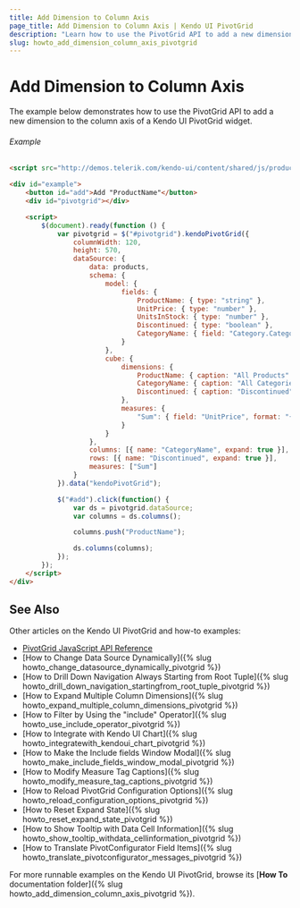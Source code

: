 ```yaml
---
title: Add Dimension to Column Axis
page_title: Add Dimension to Column Axis | Kendo UI PivotGrid
description: "Learn how to use the PivotGrid API to add a new dimension to the column axis in a Kendo UI PivotGrid widget."
slug: howto_add_dimension_column_axis_pivotgrid
---
```


# Add Dimension to Column Axis

The example below demonstrates how to use the PivotGrid API to add a new dimension to the column axis of a Kendo UI PivotGrid widget.

###### Example

```html
<script src="http://demos.telerik.com/kendo-ui/content/shared/js/products.js"></script>

<div id="example">
    <button id="add">Add "ProductName"</button>
    <div id="pivotgrid"></div>

    <script>
        $(document).ready(function () {
            var pivotgrid = $("#pivotgrid").kendoPivotGrid({
                columnWidth: 120,
                height: 570,
                dataSource: {
                    data: products,
                    schema: {
                        model: {
                            fields: {
                                ProductName: { type: "string" },
                                UnitPrice: { type: "number" },
                                UnitsInStock: { type: "number" },
                                Discontinued: { type: "boolean" },
                                CategoryName: { field: "Category.CategoryName" }
                            }
                        },
                        cube: {
                            dimensions: {
                                ProductName: { caption: "All Products" },
                                CategoryName: { caption: "All Categories" },
                                Discontinued: { caption: "Discontinued" }
                            },
                            measures: {
                                "Sum": { field: "UnitPrice", format: "{0:c}", aggregate: "sum" }
                            }
                        }
                    },
                    columns: [{ name: "CategoryName", expand: true }],
                    rows: [{ name: "Discontinued", expand: true }],
                    measures: ["Sum"]
                }
            }).data("kendoPivotGrid");

            $("#add").click(function() {
                var ds = pivotgrid.dataSource;
                var columns = ds.columns();

                columns.push("ProductName");

                ds.columns(columns);
            });
        });
    </script>
</div>
```

## See Also

Other articles on the Kendo UI PivotGrid and how-to examples:

* [PivotGrid JavaScript API Reference](/api/javascript/ui/pivotgrid)
* [How to Change Data Source Dynamically]({% slug howto_change_datasource_dynamically_pivotgrid %})
* [How to Drill Down Navigation Always Starting from Root Tuple]({% slug howto_drill_down_navigation_startingfrom_root_tuple_pivotgrid %})
* [How to Expand Multiple Column Dimensions]({% slug howto_expand_multiple_column_dimensions_pivotgrid %})
* [How to Filter by Using the "include" Operator]({% slug howto_use_include_operator_pivotgrid %})
* [How to Integrate with Kendo UI Chart]({% slug howto_integratewith_kendoui_chart_pivotgrid %})
* [How to Make the Include fields Window Modal]({% slug howto_make_include_fields_window_modal_pivotgrid %})
* [How to Modify Measure Tag Captions]({% slug howto_modify_measure_tag_captions_pivotgrid %})
* [How to Reload PivotGrid Configuration Options]({% slug howto_reload_configuration_options_pivotgrid %})
* [How to Reset Expand State]({% slug howto_reset_expand_state_pivotgrid %})
* [How to Show Tooltip with Data Cell Information]({% slug howto_show_tooltip_withdata_cellinformation_pivotgrid %})
* [How to Translate PivotConfigurator Field Items]({% slug howto_translate_pivotconfigurator_messages_pivotgrid %})

For more runnable examples on the Kendo UI PivotGrid, browse its [**How To** documentation folder]({% slug howto_add_dimension_column_axis_pivotgrid %}).
